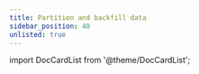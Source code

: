 ```yaml
---
title: Partition and backfill data
sidebar_position: 40
unlisted: true
---
```


import DocCardList from '@theme/DocCardList';

<DocCardList />